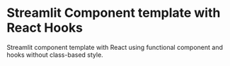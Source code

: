 # Streamlit Component template with React Hooks
Streamlit component template with React using functional component and hooks without class-based style.
